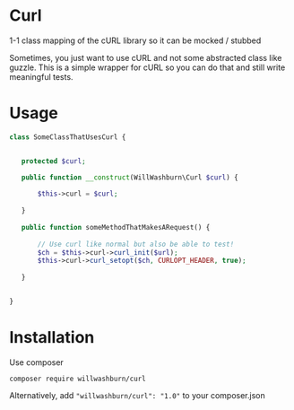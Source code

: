 # Curl 
1-1 class mapping of the cURL library so it can be mocked / stubbed

Sometimes, you just want to use cURL and not some abstracted class like guzzle. This is a simple wrapper for cURL so you can do that and still write meaningful tests.

# Usage
 ```PHP
class SomeClassThatUsesCurl {


    protected $curl;

    public function __construct(WillWashburn\Curl $curl) {
    
        $this->curl = $curl;
    
    }
    
    public function someMethodThatMakesARequest() {
    
        // Use curl like normal but also be able to test!
        $ch = $this->curl->curl_init($url);
        $this->curl->curl_setopt($ch, CURLOPT_HEADER, true);
    
    }


}
```

# Installation
Use composer

```composer require willwashburn/curl```

Alternatively, add ```"willwashburn/curl": "1.0"``` to your composer.json

